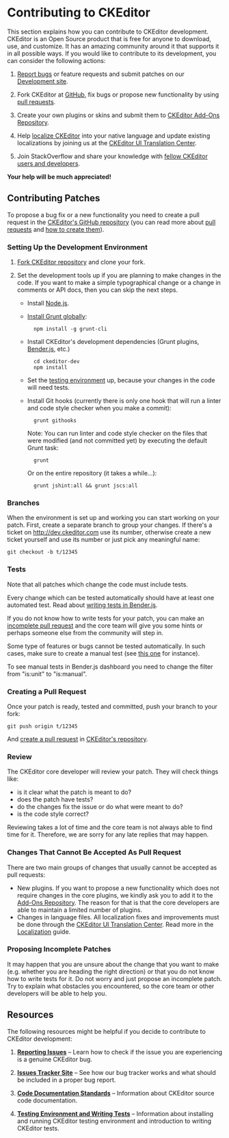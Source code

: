 <!--
Copyright (c) 2003-2015, CKSource - Frederico Knabben. All rights reserved.
For licensing, see LICENSE.md.
-->

# Contributing to CKEditor

This section explains how you can contribute to CKEditor development. CKEditor is an Open Source product that is free for anyone to download, use, and customize. It has an amazing community around it that supports it in all possible ways. If you would like to contribute to its development, you can consider the following actions:

1. [Report bugs](#!/guide/dev_issues_readme) or feature requests and submit patches on our [Development site](http://dev.ckeditor.com/).

2. Fork CKEditor at [GitHub](https://github.com/ckeditor/ckeditor-dev), fix bugs or propose new functionality by using [pull requests](#!/guide/dev_contributing-section-contributing-patches).

3. Create your own plugins or skins and submit them to [CKEditor Add-Ons Repository](http://ckeditor.com/addons/plugins).

4. Help [localize CKEditor](http://docs.cksource.com/CKEditor_3.x/Developers_Guide/Localization) into your native language and update existing localizations by joining us at the [CKEditor UI Translation Center](https://www.transifex.net/projects/p/ckeditor/).

5. Join StackOverflow and share your knowledge with [fellow CKEditor users and developers](http://stackoverflow.com/questions/tagged/ckeditor).

**Your help will be much appreciated!**

## Contributing Patches ##

To propose a bug fix or a new functionality you need to create a pull request in the [CKEditor's GitHub repository](https://github.com/ckeditor/ckeditor-dev) (you can read more about [pull requests](https://help.github.com/articles/using-pull-requests/) and [how to create them](https://help.github.com/articles/creating-a-pull-request/)).

### Setting Up the Development Environment

1. [Fork CKEditor repository](https://help.github.com/articles/fork-a-repo/) and clone your fork.
1. Set the development tools up if you are planning to make changes in the code. If you want to make a simple typographical change or a change in comments or API docs, then you can skip the next steps.

	* Install [Node.js](https://nodejs.org/).
	* [Install Grunt globally](http://gruntjs.com/getting-started):

			npm install -g grunt-cli

	* Install CKEditor's development dependencies (Grunt plugins, [Bender.js](#!/guide/dev_tests), etc.)

			cd ckeditor-dev
			npm install

	* Set the [testing environment](#!/guide/dev_tests) up, because your changes in the code will need tests.
	* Install Git hooks (currently there is only one hook that will run a linter and code style checker when you make a commit):

			grunt githooks

		Note: You can run linter and code style checker on the files that were modified (and not committed yet) by executing the default Grunt task:

			grunt

		Or on the entire repository (it takes a while...):

			grunt jshint:all && grunt jscs:all

### Branches

When the environment is set up and working you can start working on your patch. First, create a separate branch to group your changes. If there's a ticket on http://dev.ckeditor.com use its number, otherwise create a new ticket yourself and use its number or just pick any meaningful name:

	git checkout -b t/12345

### Tests

Note that all patches which change the code must include tests.

Every change which can be tested automatically should have at least one automated test. Read about [writing tests in Bender.js](#!/guide/dev_tests-section-creating-your-own-test).

<p class="tip">If you do not know how to write tests for your patch, you can make an <a href="#!/guide/dev_contributing-section-proposing-incomplete-patches">incomplete pull request</a> and the core team will give you some hints or perhaps someone else from the community will step in.</p>

Some type of features or bugs cannot be tested automatically. In such cases, make sure to create a manual test (see [this one](https://github.com/ckeditor/ckeditor-dev/tree/master/tests/tickets/12735) for instance).

<p class="tip">To see manual tests in Bender.js dashboard you need to change the filter from "is:unit" to "is:manual".</p>

### Creating a Pull Request

Once your patch is ready, tested and committed, push your branch to your fork:

	git push origin t/12345

And [create a pull request](http://gruntjs.com/getting-started) in [CKEditor's repository](https://github.com/ckeditor/ckeditor-dev).

### Review

The CKEditor core developer will review your patch. They will check things like:

* is it clear what the patch is meant to do?
* does the patch have tests?
* do the changes fix the issue or do what were meant to do?
* is the code style correct?

Reviewing takes a lot of time and the core team is not always able to find time for it. Therefore, we are sorry for any late replies that may happen.

### Changes That Cannot Be Accepted As Pull Request

There are two main groups of changes that usually cannot be accepted as pull requests:

* New plugins. If you want to propose a new functionality which does not require changes in the core plugins, we kindly ask you to add it to the [Add-Ons Repository](http://ckeditor.com/addons/plugins). The reason for that is that the core developers are able to maintain a limited number of plugins.
* Changes in language files. All localization fixes and improvements must be done through the [CKEditor UI Translation Center](https://www.transifex.net/projects/p/ckeditor/). Read more in the [Localization](http://docs.cksource.com/CKEditor_3.x/Developers_Guide/Localization) guide.

### Proposing Incomplete Patches

It may happen that you are unsure about the change that you want to make (e.g. whether you are heading the right direction) or that you do not know how to write tests for it. Do not worry and just propose an incomplete patch. Try to explain what obstacles you encountered, so the core team or other developers will be able to help you.

## Resources ##

The following resources might be helpful if you decide to contribute to CKEditor development:

1. **[Reporting Issues](#!/guide/dev_issues_readme)** &ndash; Learn how to check if the issue you are experiencing is a genuine CKEditor bug.

2. **[Issues Tracker Site](#!/guide/dev_issues_tracker)** &ndash; See how our bug tracker works and what should be included in a proper bug report.

3. **[Code Documentation Standards](#!/guide/dev_code_documentation)** &ndash; Information about CKEditor source code documentation.

4. **[Testing Environment and Writing Tests](#!/guide/dev_tests)** &ndash; Information about installing and running CKEditor testing environment and introduction to writing CKEditor tests.